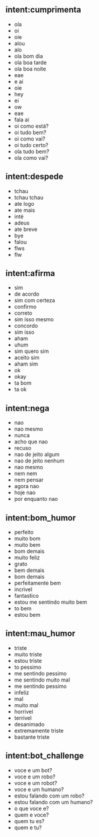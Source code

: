 ## intent:cumprimenta
- ola
- oi
- oie
- alou
- alo
- ola bom dia
- ola boa tarde
- ola boa noite
- eae
- e ai
- oie
- hey
- ei
- ow
- eae
- fala ai
- oi como está?
- oi tudo bem?
- oi como vai?
- oi tudo certo?
- ola tudo bem?
- ola como vai?

## intent:despede
- tchau
- tchau tchau
- ate logo
- ate mais
- inté
- adeus
- ate breve
- bye
- falou
- flws
- flw

## intent:afirma
- sim
- de acordo
- sim com certeza
- confirmo
- correto
- sim isso mesmo
- concordo
- sim isso
- aham
- uhum
- sim quero sim
- aceito sim
- aham sim
- ok
- okay
- ta bom
- ta ok

## intent:nega
- nao
- nao mesmo
- nunca
- acho que nao
- recuso
- nao de jeito algum
- nao de jeito nenhum
- nao mesmo
- nem nem
- nem pensar
- agora nao
- hoje nao
- por enquanto nao

## intent:bom_humor
- perfeito
- muito bom
- muito bem
- bom demais
- muito feliz
- grato
- bem demais
- bom demais
- perfeitamente bem
- incrivel
- fantastico
- estou me sentindo muito bem
- to bem
- estou bem

## intent:mau_humor
- triste
- muito triste
- estou triste
- to pessimo
- me sentindo pessimo
- me sentindo muito mal
- me sentindo pessimo
- infeliz
- mal
- muito mal
- horrivel
- terrivel
- desanimado
- extremamente triste
- bastante triste

## intent:bot_challenge
- voce e um bot?
- voce e um robo?
- voce e um robot?
- voce e um humano?
- estou falando com um robo?
- estou falando com um humano?
- o que voce e?
- quem e voce?
- quem tu es?
- quem e tu?
